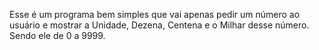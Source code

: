Esse é um programa bem simples que vai apenas pedir um número ao usuário e mostrar a Unidade, Dezena, Centena e o Milhar desse número. Sendo ele de 0 a 9999.